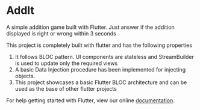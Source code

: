 # AddIt

A simple addition game built with Flutter. Just answer if the addition displayed is right or wrong within 3 seconds


This project is completely built with flutter and has the following properties
1. It follows BLOC pattern. UI components are stateless and StreamBuilder is used to update only the required views
2. A basic Data Injection procedure has been implemented for injecting objects.
3. This project showcases a basic Flutter BLOC architecture and can be used as the base of other flutter projects

For help getting started with Flutter, view our online
[documentation](https://flutter.io/).
